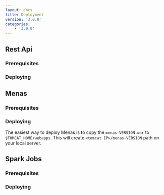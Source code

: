 ```yaml
---
layout: docs
title: Deployment
version: '3.0.0'
categories:
    - '3.0.0'
---
```


## Rest Api

### Prerequisites

### Deploying

## Menas

### Prerequisites

### Deploying

The easiest way to deploy Menas is to copy the `menas-VERSION.war` to `$TOMCAT_HOME/webapps`. This will create `<tomcat IP>/menas-VERSION` path on your local server.

## Spark Jobs

### Prerequisites

### Deploying

